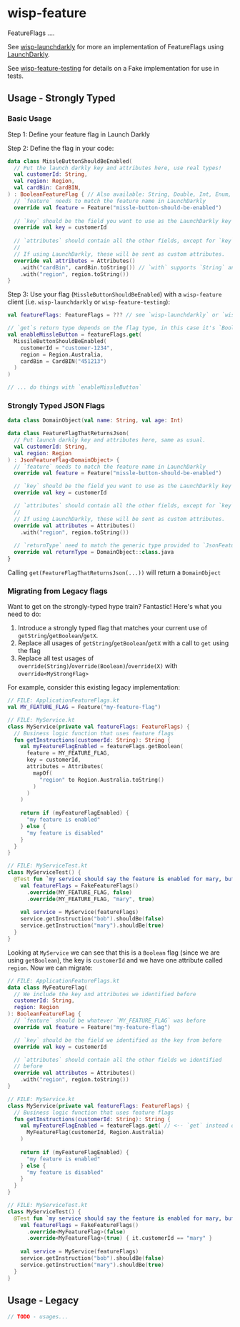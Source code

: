# wisp-feature

FeatureFlags ....

See [wisp-launchdarkly](https://github.com/cashapp/wisp/tree/master/wisp-launchdarkly) for more an 
implementation of FeatureFlags using [LaunchDarkly](https://launchdarkly.com/).

See [wisp-feature-testing](https://github.com/cashapp/wisp/tree/master/wisp-feature-testing) 
for details on a Fake implementation for use in tests.

## Usage - Strongly Typed

### Basic Usage

Step 1: Define your feature flag in Launch Darkly

Step 2: Define the flag in your code:

```kotlin
data class MissleButtonShouldBeEnabled(
  // Put the launch darkly key and attributes here, use real types!
  val customerId: String,
  val region: Region,
  val cardBin: CardBIN,
) : BooleanFeatureFlag { // Also available: String, Double, Int, Enum, Json
  // `feature` needs to match the feature name in LaunchDarkly
  override val feature = Feature("missle-button-should-be-enabled")
  
  // `key` should be the field you want to use as the LaunchDarkly key
  override val key = customerId
  
  // `attributes` should contain all the other fields, except for `key`. 
  //
  // If using LaunchDarkly, these will be sent as custom attributes.
  override val attributes = Attributes()
    .with("cardBin", cardBin.toString()) // `with` supports `String` and `Number`
    .with("region", region.toString())
}
```

Step 3: Use your flag (`MissleButtonShouldBeEnabled`) with a `wisp-feature` client (i.e. `wisp-launchdarkly` 
or `wisp-feature-testing`):

```kotlin
val featureFlags: FeatureFlags = ??? // see `wisp-launchdarkly` or `wisp-feature-testing` for how to get `featureFlags`

// `get`s return type depends on the flag type, in this case it's `Boolean`
val enableMissleButton = featureFlags.get(
  MissileButtonShouldBeEnabled(
    customerId = "customer-1234",
    region = Region.Australia,
    cardBin = CardBIN("451213")
  )
)

// ... do things with `enableMissleButton`
```

### Strongly Typed JSON Flags

```kotlin
data class DomainObject(val name: String, val age: Int)

data class FeatureFlagThatReturnsJson(
  // Put launch darkly key and attributes here, same as usual.  
  val customerId: String,
  val region: Region
) : JsonFeatureFlag<DomainObject> {
  // `feature` needs to match the feature name in LaunchDarkly
  override val feature = Feature("missle-button-should-be-enabled")

  // `key` should be the field you want to use as the LaunchDarkly key
  override val key = customerId

  // `attributes` should contain all the other fields, except for `key`. 
  //
  // If using LaunchDarkly, these will be sent as custom attributes.
  override val attributes = Attributes()
    .with("region", region.toString())
    
  // `returnType` need to match the generic type provided to `JsonFeatureFlag  
  override val returnType = DomainObject::class.java  
}
```

Calling `get(FeatureFlagThatReturnsJson(...))` will return a `DomainObject`

### Migrating from Legacy flags

Want to get on the strongly-typed hype train? Fantastic! Here's what you need to do:

1. Introduce a strongly typed flag that matches your current use of `getString`/`getBoolean`/`getX`.
1. Replace all usages of `getString`/`getBoolean`/`getX` with a call to `get` using the flag
1. Replace all test usages of `override(String)`/`override(Boolean)`/`override(X)` with `override<MyStrongFlag>`

For example, consider this existing legacy implementation:

```kotlin
// FILE: ApplicationFeatureFlags.kt
val MY_FEATURE_FLAG = Feature("my-feature-flag")

// FILE: MyService.kt
class MyService(private val featureFlags: FeatureFlags) {
  // Business logic function that uses feature flags
  fun getInstructions(customerId: String): String {
    val myFeatureFlagEnabled = featureFlags.getBoolean(
      feature = MY_FEATURE_FLAG,
      key = customerId,
      attributes = Attributes(
        mapOf(
          "region" to Region.Australia.toString()
        )
      )
    )
    
    return if (myFeatureFlagEnabled) {
      "my feature is enabled"
    } else {
      "my feature is disabled"
    }
  }
}

// FILE: MyServiceTest.kt
class MyServiceTest() {
  @Test fun `my service should say the feature is enabled for mary, but disabled otherwise`() {
    val featureFlags = FakeFeatureFlags()
      .override(MY_FEATURE_FLAG, false)
      .override(MY_FEATURE_FLAG, "mary", true)
      
    val service = MyService(featureFlags)
    service.getInstruction("bob").shouldBe(false)
    service.getInstruction("mary").shouldBe(true)
  }
}
```

Looking at `MyService` we can see that this is a `Boolean` flag (since we are using `getBoolean`), the key is 
`customerId` and we have one attribute called `region`. Now we can migrate:

```kotlin
// FILE: ApplicationFeatureFlags.kt
data class MyFeatureFlag(
  // We include the key and attributes we identified before
  customerId: String,
  region: Region
): BooleanFeatureFlag { 
  // `feature` should be whatever `MY_FEATURE_FLAG` was before
  override val feature = Feature("my-feature-flag")

  // `key` should be the field we identified as the key from before
  override val key = customerId

  // `attributes` should contain all the other fields we identified
  // before
  override val attributes = Attributes()
    .with("region", region.toString())
}

// FILE: MyService.kt
class MyService(private val featureFlags: FeatureFlags) {
  // Business logic function that uses feature flags
  fun getInstructions(customerId: String): String {
    val myFeatureFlagEnabled = featureFlags.get( // <-- `get` instead of `getBoolean`
      MyFeatureFlag(customerId, Region.Australia)
    )
    
    return if (myFeatureFlagEnabled) {
      "my feature is enabled"
    } else {
      "my feature is disabled"
    }
  }
}

// FILE: MyServiceTest.kt
class MyServiceTest() {
  @Test fun `my service should say the feature is enabled for mary, but disabled otherwise`() {
    val featureFlags = FakeFeatureFlags()
      .override<MyFeatureFlag>(false)
      .override<MyFeatureFlag>(true) { it.customerId == "mary" }
      
    val service = MyService(featureFlags)
    service.getInstruction("bob").shouldBe(false)
    service.getInstruction("mary").shouldBe(true)
  }
}
```

## Usage - Legacy

```kotlin
// TODO - usages...
```
